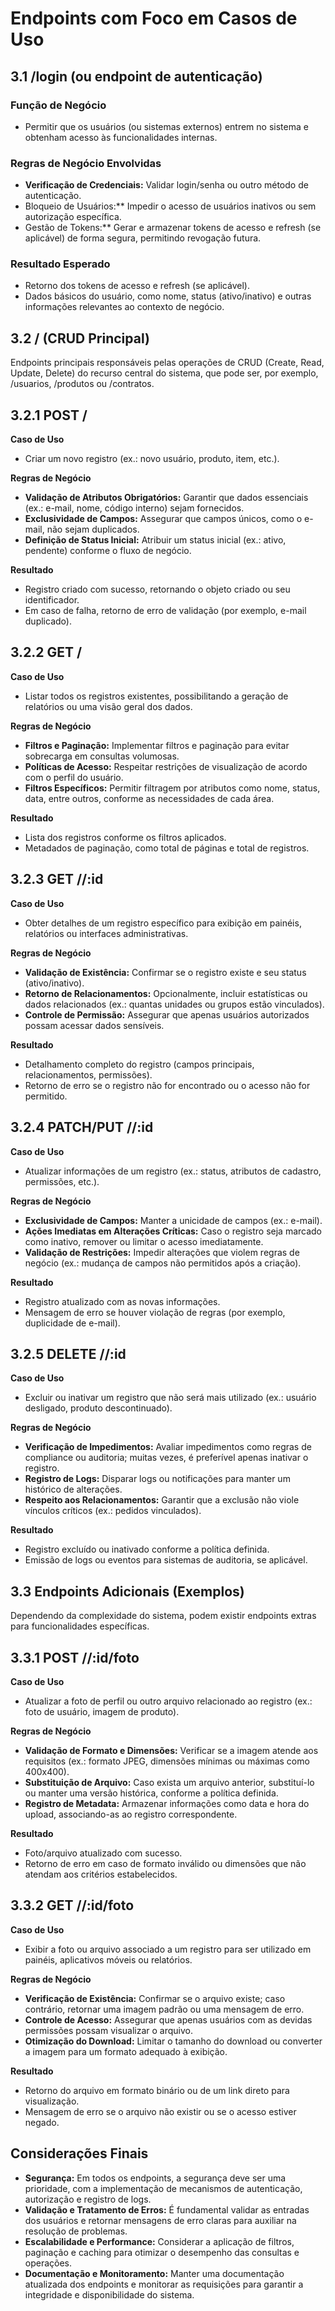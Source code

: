 # Endpoints com Foco em Casos de Uso

## 3.1 /login (ou endpoint de autenticação)

### Função de Negócio
- Permitir que os usuários (ou sistemas externos) entrem no sistema e obtenham acesso às funcionalidades internas.

### Regras de Negócio Envolvidas

- **Verificação de Credenciais:** Validar login/senha ou outro método de autenticação.
- Bloqueio de Usuários:** Impedir o acesso de usuários inativos ou sem autorização específica.
- Gestão de Tokens:** Gerar e armazenar tokens de acesso e refresh (se aplicável) de forma segura, permitindo revogação futura.

### Resultado Esperado
- Retorno dos tokens de acesso e refresh (se aplicável).
- Dados básicos do usuário, como nome, status (ativo/inativo) e outras informações relevantes ao contexto de negócio.

## 3.2 / (CRUD Principal)

Endpoints principais responsáveis pelas operações de CRUD (Create, Read, Update, Delete) do recurso central do sistema, que pode ser, por exemplo, /usuarios, /produtos ou /contratos.

## 3.2.1 POST /

**Caso de Uso**
- Criar um novo registro (ex.: novo usuário, produto, item, etc.).

**Regras de Negócio**
- **Validação de Atributos Obrigatórios:** Garantir que dados essenciais (ex.: e-mail, nome, código interno) sejam fornecidos.
- **Exclusividade de Campos:** Assegurar que campos únicos, como o e-mail, não sejam duplicados.
- **Definição de Status Inicial:** Atribuir um status inicial (ex.: ativo, pendente) conforme o fluxo de negócio.

**Resultado**
- Registro criado com sucesso, retornando o objeto criado ou seu identificador.
- Em caso de falha, retorno de erro de validação (por exemplo, e-mail duplicado).

## 3.2.2 GET /

**Caso de Uso**
- Listar todos os registros existentes, possibilitando a geração de relatórios ou uma visão geral dos dados.

**Regras de Negócio**
- **Filtros e Paginação:** Implementar filtros e paginação para evitar sobrecarga em consultas volumosas.
- **Políticas de Acesso:** Respeitar restrições de visualização de acordo com o perfil do usuário.
- **Filtros Específicos:** Permitir filtragem por atributos como nome, status, data, entre outros, conforme as necessidades de cada área.

**Resultado**
- Lista dos registros conforme os filtros aplicados.
- Metadados de paginação, como total de páginas e total de registros.

## 3.2.3 GET //:id

**Caso de Uso**
- Obter detalhes de um registro específico para exibição em painéis, relatórios ou interfaces administrativas.

**Regras de Negócio**
- **Validação de Existência:** Confirmar se o registro existe e seu status (ativo/inativo).
- **Retorno de Relacionamentos:** Opcionalmente, incluir estatísticas ou dados relacionados (ex.: quantas unidades ou grupos estão vinculados).
- **Controle de Permissão:** Assegurar que apenas usuários autorizados possam acessar dados sensíveis.

**Resultado**
- Detalhamento completo do registro (campos principais, relacionamentos, permissões).
- Retorno de erro se o registro não for encontrado ou o acesso não for permitido.

## 3.2.4 PATCH/PUT //:id

**Caso de Uso**
- Atualizar informações de um registro (ex.: status, atributos de cadastro, permissões, etc.).

**Regras de Negócio**
- **Exclusividade de Campos:** Manter a unicidade de campos (ex.: e-mail).
- **Ações Imediatas em Alterações Críticas:** Caso o registro seja marcado como inativo, remover ou limitar o acesso imediatamente.
- **Validação de Restrições:** Impedir alterações que violem regras de negócio (ex.: mudança de campos não permitidos após a criação).

**Resultado**
- Registro atualizado com as novas informações.
- Mensagem de erro se houver violação de regras (por exemplo, duplicidade de e-mail).

## 3.2.5 DELETE //:id

**Caso de Uso**
- Excluir ou inativar um registro que não será mais utilizado (ex.: usuário desligado, produto descontinuado).

**Regras de Negócio**
- **Verificação de Impedimentos:** Avaliar impedimentos como regras de compliance ou auditoria; muitas vezes, é preferível apenas inativar o registro.
- **Registro de Logs:** Disparar logs ou notificações para manter um histórico de alterações.
- **Respeito aos Relacionamentos:** Garantir que a exclusão não viole vínculos críticos (ex.: pedidos vinculados).

**Resultado**
- Registro excluído ou inativado conforme a política definida.
- Emissão de logs ou eventos para sistemas de auditoria, se aplicável.

## 3.3 Endpoints Adicionais (Exemplos)
Dependendo da complexidade do sistema, podem existir endpoints extras para funcionalidades específicas.

## 3.3.1 POST //:id/foto

**Caso de Uso**
- Atualizar a foto de perfil ou outro arquivo relacionado ao registro (ex.: foto de usuário, imagem de produto).

**Regras de Negócio**
- **Validação de Formato e Dimensões:** Verificar se a imagem atende aos requisitos (ex.: formato JPEG, dimensões mínimas ou máximas como 400x400).
- **Substituição de Arquivo:** Caso exista um arquivo anterior, substituí-lo ou manter uma versão histórica, conforme a política definida.
- **Registro de Metadata:** Armazenar informações como data e hora do upload, associando-as ao registro correspondente.

**Resultado**
- Foto/arquivo atualizado com sucesso.
- Retorno de erro em caso de formato inválido ou dimensões que não atendam aos critérios estabelecidos.

## 3.3.2 GET //:id/foto

**Caso de Uso**
- Exibir a foto ou arquivo associado a um registro para ser utilizado em painéis, aplicativos móveis ou relatórios.

**Regras de Negócio**
- **Verificação de Existência:** Confirmar se o arquivo existe; caso contrário, retornar uma imagem padrão ou uma mensagem de erro.
- **Controle de Acesso:** Assegurar que apenas usuários com as devidas permissões possam visualizar o arquivo.
- **Otimização do Download:** Limitar o tamanho do download ou converter a imagem para um formato adequado à exibição.

**Resultado**
- Retorno do arquivo em formato binário ou de um link direto para visualização.
- Mensagem de erro se o arquivo não existir ou se o acesso estiver negado.

## Considerações Finais
- **Segurança:** Em todos os endpoints, a segurança deve ser uma prioridade, com a implementação de mecanismos de autenticação, autorização e registro de logs.
- **Validação e Tratamento de Erros:** É fundamental validar as entradas dos usuários e retornar mensagens de erro claras para auxiliar na resolução de problemas.
- **Escalabilidade e Performance:** Considerar a aplicação de filtros, paginação e caching para otimizar o desempenho das consultas e operações.
- **Documentação e Monitoramento:** Manter uma documentação atualizada dos endpoints e monitorar as requisições para garantir a integridade e disponibilidade do sistema.
